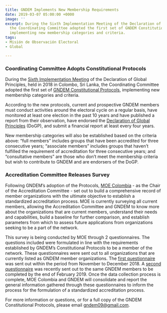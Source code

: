 ```yaml
---
title: GNDEM Implements New Membership Requirements
date: 2019-03-07 05:00:00 +0000
image: ''
excerpt: During the Sixth Implementation Meeting of the Declaration of Global Principles,
  the Coordinating Committee adopted the first set of GNDEM Constitutional Protocols,
  implementing new membership categories and criteria.
tags:
- Misión de Observación Electoral
- Global

---
```

### Coordinating Committee Adopts Constitutional Protocols

During the [Sixth Implementation Meeting](https://gndem.org/stories/gndem-participates-in-two-events-in-colombo-sri-lanka/) of the Declaration of Global Principles, held in 2018 in Colombo, Sri Lanka, the Coordinating Committee adopted the first set of [GNDEM Constitutional Protocols](https://drive.google.com/open?id=1a9jsUBSnI5jUtqBrNUKqMZedOkajr-pD), implementing new membership categories and criteria.

According to the new protocols, current and prospective GNDEM members must conduct activities around the electoral cycle on a regular basis, have monitored at least one election in the past 10 years and have published a report from their observation, have endorsed the [Declaration of Global Principles](https://gndem.org/declaration-of-global-principles/) (DoGP), and submit a financial report at least every four years.

New membership categories will also be established based on the criteria above: “full members” includes groups that have been accredited for three consecutive years; “associate members” includes groups that haven’t fulfilled the requirement of accreditation for three consecutive years; and “consultative members” are those who don’t meet the membership criteria but wish to contribute to GNDEM and are endorsers of the DoGP.

### Accreditation Committee Releases Survey

Following GNDEM’s adoption of the Protocols, [MOE Colombia](https://moe.org.co/) - as the Chair of the Accreditation Committee - set out to build a comprehensive record of member organizations with the ultimate objective to establish a standardized accreditation process. MOE is currently surveying all current members, allowing the Accreditation Committee and GNDEM to know more about the organizations that are current members, understand their needs and capabilities, build a baseline for further comparison, and establish parameters from which to assess future applications from organizations seeking to be a part of the network.

This survey is being conducted by MOE through 2 questionnaires. The questions included were formulated in line with the requirements established by GNDEM’s Constitutional Protocols to be a member of the network. These questionnaires were sent out to all organizations that are currently listed as GNDEM member organizations. The [first questionnaire](https://goo.gl/forms/Ja4KjgxzMMNzILhr1) was sent out within the period from November to December 2018. A [second questionnaire](https://goo.gl/forms/AKoj6f8lZxjCsuTH3) was recently sent out to the same GNDEM members to be completed by the end of February 2019. Once the data collection process is complete, MOE Colombia and GNDEM will consolidate and report the general information gathered through these questionnaires to inform the process for the formulation of a standardized accreditation process.

For more information or questions, or for a full copy of the GNDEM Constitutional Protocols, please email [gndem09@gmail.com](mailto:gndem09@gmail.com).